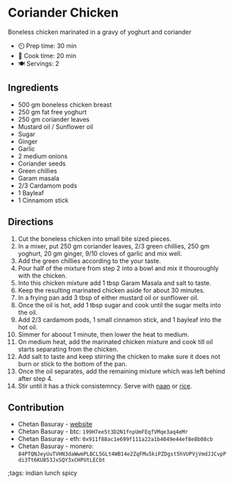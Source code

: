 # Coriander Chicken

Boneless chicken marinated in a gravy of yoghurt and coriander

- ⏲️ Prep time: 30 min
- 🍳 Cook time: 20 min
- 🍽️ Servings: 2

## Ingredients

- 500 gm boneless chicken breast
- 250 gm fat free yoghurt
- 250 gm coriander leaves
- Mustard oil / Sunflower oil
- Sugar
- Ginger
- Garlic
- 2 medium onions
- Coriander seeds
- Green chillies
- Garam masala
- 2/3 Cardamom pods
- 1 Bayleaf
- 1 Cinnamom stick

## Directions

1. Cut the boneless chicken into small bite sized pieces.
2. In a mixer, put 250 gm coriander leaves, 2/3 green chillies, 250 gm yoghurt, 20 gm ginger, 9/10 cloves of garlic and mix well.
3. Add the green chillies according to the your taste.
4. Pour half of the mixture from step 2 into a bowl and mix it thouroughly with the chicken.
5. Into this chicken mixture add 1 tbsp Garam Masala and salt to taste.
6. Keep the resulting marinated chicken aside for about 30 minutes.
7. In a frying pan add 3 tbsp of either mustard oil or sunflower oil.
8. Once the oil is hot, add 1 tbsp sugar and cook until the sugar melts into the oil.
9. Add 2/3 cardamom pods, 1 small cinnamon stick, and 1 bayleaf into the hot oil.
10. Simmer for aboout 1 minute, then lower the heat to medium.
11. On medium heat, add the marinated chicken mixture and cook till oil starts separating from the chicken.
12. Add salt to taste and keep stirring the chicken to make sure it does not burn or stick to the bottom of the pan.
13. Once the oil separates, add the remaining mixture which was left behind after step 4.
14. Stir until it has a thick consistemncy. Serve with [naan](naan-bread.html) or [rice](rice.html).

## Contribution

- Chetan Basuray - [website](https://github.com/chetanbasuray)
- Chetan Basuray - btc: `199H7ee5t3D2N1fnpUmFEqfVMqe3aq4eMr`
- Chetan Basuray - eth: `0x911f88ac1e699f111a22a1b4049e44ef8e8b08cb`
- Chetan Basuray - monero: `84PTQNJeyUuTVHN3daWwmPLBCL5GLt4WB14e2ZqFMu5kiPZDgst5hVUPVjVmdJJCvpPdi3Tt6KU853JxSQY3xCHPUtLECbt`

;tags: indian lunch spicy
